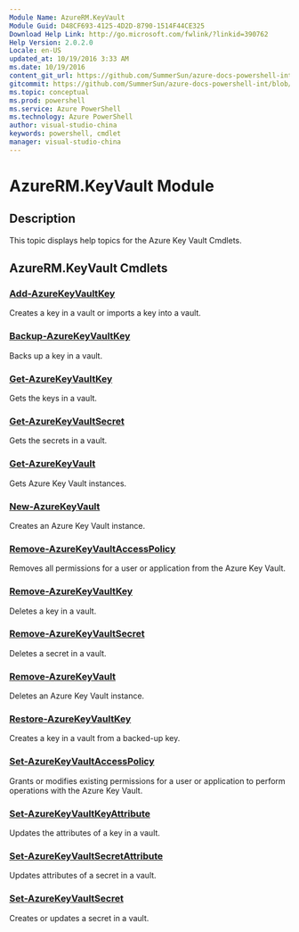 ```yaml
---
Module Name: AzureRM.KeyVault
Module Guid: D48CF693-4125-4D2D-8790-1514F44CE325
Download Help Link: http://go.microsoft.com/fwlink/?linkid=390762
Help Version: 2.0.2.0
Locale: en-US
updated_at: 10/19/2016 3:33 AM
ms.date: 10/19/2016
content_git_url: https://github.com/SummerSun/azure-docs-powershell-int/blob/master/azureps-cmdlets-docs/ResourceManager/AzureRM.KeyVault/v0.9.8/AzureRM.KeyVault.md
gitcommit: https://github.com/SummerSun/azure-docs-powershell-int/blob/c0d1e448da01261236e9ece01ca5c2a98effbf31/azureps-cmdlets-docs/ResourceManager/AzureRM.KeyVault/v0.9.8/AzureRM.KeyVault.md
ms.topic: conceptual
ms.prod: powershell
ms.service: Azure PowerShell
ms.technology: Azure PowerShell
author: visual-studio-china
keywords: powershell, cmdlet
manager: visual-studio-china
---
```


# AzureRM.KeyVault Module
## Description
This topic displays help topics for the Azure Key Vault Cmdlets. 

## AzureRM.KeyVault Cmdlets
### [Add-AzureKeyVaultKey](.\Add-AzureKeyVaultKey.md)
Creates a key in a vault or imports a key into a vault.


### [Backup-AzureKeyVaultKey](.\Backup-AzureKeyVaultKey.md)
Backs up a key in a vault.


### [Get-AzureKeyVaultKey](.\Get-AzureKeyVaultKey.md)
Gets the keys in a vault.


### [Get-AzureKeyVaultSecret](.\Get-AzureKeyVaultSecret.md)
Gets the secrets in a vault.


### [Get-AzureKeyVault](.\Get-AzureKeyVault.md)
Gets Azure Key Vault instances.


### [New-AzureKeyVault](.\New-AzureKeyVault.md)
Creates an Azure Key Vault instance.


### [Remove-AzureKeyVaultAccessPolicy](.\Remove-AzureKeyVaultAccessPolicy.md)
Removes all permissions for a user or application from the Azure Key Vault.


### [Remove-AzureKeyVaultKey](.\Remove-AzureKeyVaultKey.md)
Deletes a key in a vault.


### [Remove-AzureKeyVaultSecret](.\Remove-AzureKeyVaultSecret.md)
Deletes a secret in a vault.


### [Remove-AzureKeyVault](.\Remove-AzureKeyVault.md)
Deletes an Azure Key Vault instance.


### [Restore-AzureKeyVaultKey](.\Restore-AzureKeyVaultKey.md)
Creates a key in a vault from a backed-up key.


### [Set-AzureKeyVaultAccessPolicy](.\Set-AzureKeyVaultAccessPolicy.md)
Grants or modifies existing permissions for a user or application to perform operations with the Azure Key Vault.


### [Set-AzureKeyVaultKeyAttribute](.\Set-AzureKeyVaultKeyAttribute.md)
Updates the attributes of a key in a vault.


### [Set-AzureKeyVaultSecretAttribute](.\Set-AzureKeyVaultSecretAttribute.md)
Updates attributes of a secret in a vault.


### [Set-AzureKeyVaultSecret](.\Set-AzureKeyVaultSecret.md)
Creates or updates a secret in a vault.



